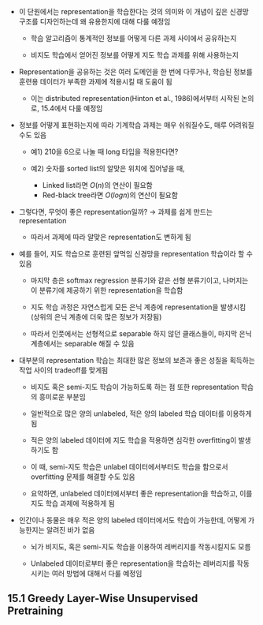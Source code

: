 - 이 단원에서는 representation을 학습한다는 것의 의미와 이 개념이 깊은 신경망 구조를 디자인하는데 왜 유용한지에 대해 다룰 예정임

   - 학습 알고리즘이 통계적인 정보를 어떻게 다른 과제 사이에서 공유하는지

   - 비지도 학습에서 얻어진 정보를 어떻게 지도 학습 과제를 위해 사용하는지

- Representation을 공유하는 것은 여러 도메인을 한 번에 다루거나, 학습된 정보를 훈련용 데이터가 부족한 과제에 적용시킬 때 도움이 됨

   - 이는 distributed representation(Hinton et al., 1986)에서부터 시작된 논의로, 15.4에서 다룰 예정임


- 정보를 어떻게 표현하는지에 따라 기계학습 과제는 매우 쉬워질수도, 매루 어려워질수도 있음

   - 예1) 210을 6으로 나눌 때 long 타입을 적용한다면?

   - 예2) 숫자를 sorted list의 알맞은 위치에 집어넣을 때,
      - Linked list라면 $O(n)$의 연산이 필요함
      - Red-black tree라면 $O(log n)$의 연산이 필요함

- 그렇다면, 무엇이 좋은 representation일까? $\rightarrow$ 과제를 쉽게 만드는 representation

   - 따라서 과제에 따라 알맞은 representation도 변하게 됨

- 예를 들어, 지도 학습으로 훈련된 앞먹임 신경망을 representation 학습이라 할 수 있음

   - 마지막 층은 softmax regression 분류기와 같은 선형 분류기이고, 나머지는 이 분류기에 제공하기 위한 representation을 학습함

   - 지도 학습 과정은 자연스럽게 모든 은닉 계층에 representation을 발생시킴 (상위의 은닉 계층에 더욱 많은 정보가 저장됨)
   
   - 따라서 인풋에서는 선형적으로 separable 하지 않던 클래스들이, 마지막 은닉 계층에서는 separable 해질 수 있음

- 대부분의 representation 학습는 최대한 많은 정보의 보존과 좋은 성질을 획득하는 작업 사이의 tradeoff를 맞게됨
   
   - 비지도 혹은 semi-지도 학습이 가능하도록 하는 점 또한 representation 학습의 흥미로운 부분임

   - 일반적으로 많은 양의 unlabeled, 적은 양의 labeled 학습 데이터를 이용하게 됨

   - 적은 양의 labeled 데이터에 지도 학습을 적용하면 심각한 overfitting이 발생하기도 함

   - 이 때, semi-지도 학습은 unlabel 데이터에서부터도 학습을 함으로서 overfitting 문제를 해결할 수도 있음

   - 요약하면, unlabeled 데이터에서부터 좋은 representation을 학습하고, 이를 지도 학습 과제에 적용하게 됨

- 인간이나 동물은 매우 적은 양의 labeled 데이터에서도 학습이 가능한데, 어떻게 가능한지는 알려진 바가 없음

   - 뇌가 비지도, 혹은 semi-지도 학습을 이용하여 레버리지를 작동시킬지도 모름

   - Unlabeled 데이터로부터 좋은 representation을 학습하는 레버리지를 작동시키는 여러 방법에 대해서 다룰 예정임



## 15.1 Greedy Layer-Wise Unsupervised Pretraining
